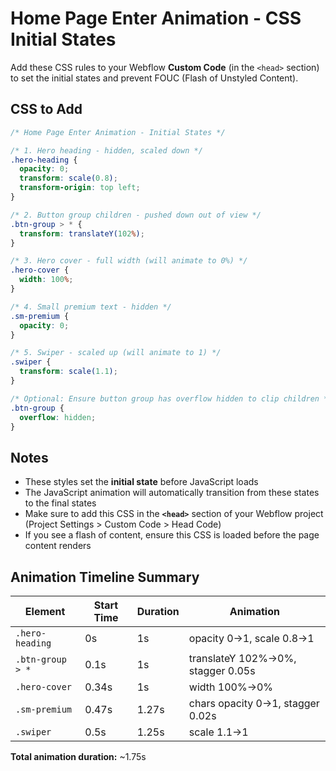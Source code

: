 # Home Page Enter Animation - CSS Initial States

Add these CSS rules to your Webflow **Custom Code** (in the `<head>` section) to set the initial states and prevent FOUC (Flash of Unstyled Content).

## CSS to Add

```css
/* Home Page Enter Animation - Initial States */

/* 1. Hero heading - hidden, scaled down */
.hero-heading {
  opacity: 0;
  transform: scale(0.8);
  transform-origin: top left;
}

/* 2. Button group children - pushed down out of view */
.btn-group > * {
  transform: translateY(102%);
}

/* 3. Hero cover - full width (will animate to 0%) */
.hero-cover {
  width: 100%;
}

/* 4. Small premium text - hidden */
.sm-premium {
  opacity: 0;
}

/* 5. Swiper - scaled up (will animate to 1) */
.swiper {
  transform: scale(1.1);
}

/* Optional: Ensure button group has overflow hidden to clip children */
.btn-group {
  overflow: hidden;
}
```

## Notes

- These styles set the **initial state** before JavaScript loads
- The JavaScript animation will automatically transition from these states to the final states
- Make sure to add this CSS in the **`<head>`** section of your Webflow project (Project Settings > Custom Code > Head Code)
- If you see a flash of content, ensure this CSS is loaded before the page content renders

## Animation Timeline Summary

| Element | Start Time | Duration | Animation |
|---------|------------|----------|-----------|
| `.hero-heading` | 0s | 1s | opacity 0→1, scale 0.8→1 |
| `.btn-group > *` | 0.1s | 1s | translateY 102%→0%, stagger 0.05s |
| `.hero-cover` | 0.34s | 1s | width 100%→0% |
| `.sm-premium` | 0.47s | 1.27s | chars opacity 0→1, stagger 0.02s |
| `.swiper` | 0.5s | 1.25s | scale 1.1→1 |

**Total animation duration:** ~1.75s

